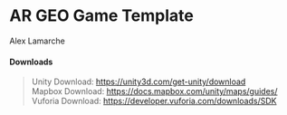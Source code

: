 # AR GEO Game Template
Alex Lamarche

#### Downloads
> Unity Download: https://unity3d.com/get-unity/download  
> Mapbox Download: https://docs.mapbox.com/unity/maps/guides/  
> Vuforia Download: https://developer.vuforia.com/downloads/SDK
